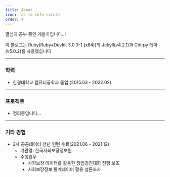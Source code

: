 ```yaml
---
title: About
icon: fas fa-info-circle
order: 4
---
```


열심히 공부 중인 개발자입니다..!

이 블로그는 Ruby(Ruby+Devkit 3.0.3-1 (x64))의 Jekyll(v4.2.1)과 Chirpy 테마(v5.0.2)를 사용했습니다


---
### 학력
- 한경대학교 컴퓨터공학과 졸업 (2015.03 - 2022.02)

---
### 프로젝트
- 정리중입니다...

---
### 기타 경험
- 2차 공공데이터 청년 인턴 수료(2021.06 - 2021.12)
  - 기관명: 한국사회보장정보원
  - 수행업무
    - 사회보장 데이터를 활용한 창업경진대회 진행 보조
    - 사회보장정보 통계데이터 활용 설문조사

<!-- > **Note**: Add Markdown syntax content to file `_tabs/about.md` and it will show up on this page. -->
